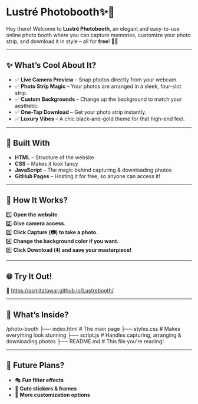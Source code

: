 # Lustré Photobooth✨📸
Hey there! Welcome to **Lustré Photobooth**, an elegant and easy-to-use online photo booth where you can capture memories, customize your photo strip, and download it in style – all for **free**! 🖤💛  

---

## ✨ What’s Cool About It?  
- ✅ **Live Camera Preview** – Snap photos directly from your webcam.  
- ✅ **Photo Strip Magic** – Your photos are arranged in a sleek, four-slot strip.  
- ✅ **Custom Backgrounds** – Change up the background to match your aesthetic.  
- ✅ **One-Tap Download** – Get your photo strip instantly.  
- ✅ **Luxury Vibes** – A chic black-and-gold theme for that high-end feel.  

---

## 🔧 Built With  
- **HTML** – Structure of the website  
- **CSS** – Makes it look fancy  
- **JavaScript** – The magic behind capturing & downloading photos  
- **GitHub Pages** – Hosting it for free, so anyone can access it!  

---

## 📸 How It Works?  
1️⃣ **Open the website.**  
2️⃣ **Give camera access.**  
3️⃣ **Click Capture (📷) to take a photo.**  
4️⃣ **Change the background color if you want.**  
5️⃣ **Click Download (⬇️) and save your masterpiece!**  

---

## 🌐 Try It Out!  
🔗 https://asmitatawar.github.io/Lustrebooth/

---

## 📁 What’s Inside?
/photo-booth
├── index.html # The main page
├── styles.css # Makes everything look stunning
├── script.js # Handles capturing, arranging & downloading photos
├── README.md # This file you're reading!

---

## 🚀 Future Plans?  
- 🎭 **Fun filter effects**  
- 🎀 **Cute stickers & frames**  
- 🎨 **More customization options**  
